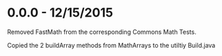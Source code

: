 # 0.0.0 - 12/15/2015

Removed FastMath from the corresponding Commons Math Tests.

Copied the 2 buildArray methods from MathArrays to the utiltiy Build.java
